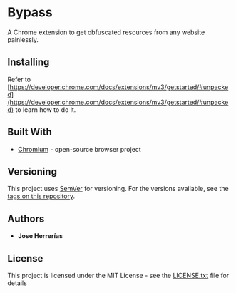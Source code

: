 # Bypass

A Chrome extension to get obfuscated resources from any website painlessly.


## Installing

Refer to [https://developer.chrome.com/docs/extensions/mv3/getstarted/#unpacked](https://developer.chrome.com/docs/extensions/mv3/getstarted/#unpacked) to learn how to do it.
 

## Built With

* [Chromium](https://www.chromium.org/Home/) - open-source browser project


## Versioning

This project uses [SemVer](http://semver.org/) for versioning. For the versions available, see the [tags on this repository](https://github.com/your/project/tags). 

## Authors

* **Jose Herrerías**

## License

This project is licensed under the MIT License - see the [LICENSE.txt](LICENSE.txt) file for details

